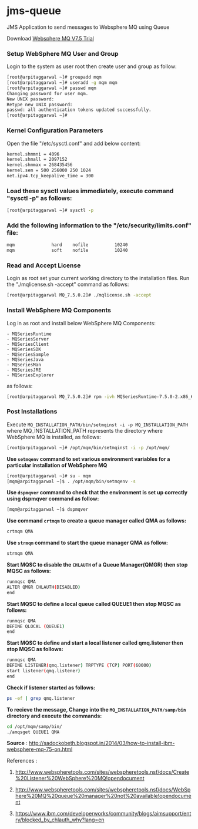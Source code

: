 # jms-queue
JMS Application to send messages to Websphere MQ using Queue

Download [Websphere MQ V7.5 Trial][1]

[1]: https://www-01.ibm.com/marketing/iwm/iwm/web/reg/pick.do?source=ESD-WSMQ-EVAL&S_TACT=109J84RW&S_CMP=web_ibm_ws_xx_bt_wshome&lang=en_US

### Setup WebSphere MQ User and Group

Login to the system as user root then create user and group as follow:
```bash
[root@arpitaggarwal ~]# groupadd mqm
[root@arpitaggarwal ~]# useradd -g mqm mqm
[root@arpitaggarwal ~]# passwd mqm
Changing password for user mqm.
New UNIX password:
Retype new UNIX password:
passwd: all authentication tokens updated successfully.
[root@arpitaggarwal ~]#
```

### Kernel Configuration Parameters
Open the file "/etc/sysctl.conf" and add below content:
```bash
kernel.shmmni = 4096
kernel.shmall = 2097152
kernel.shmmax = 268435456
kernel.sem = 500 256000 250 1024
net.ipv4.tcp_keepalive_time = 300
```

### Load these sysctl values immediately, execute command "sysctl -p" as follows:
```bash
[root@arpitaggarwal ~]# sysctl -p
```

### Add the following information to the "/etc/security/limits.conf" file:
```bash
mqm              hard    nofile          10240
mqm              soft    nofile          10240
```

### Read and Accept License
Login as root set your current working directory to the installation files. Run the "./mqlicense.sh -accept" command as follows:
```bash
[root@arpitaggarwal MQ_7.5.0.2]# ./mqlicense.sh -accept
```

### Install WebSphere MQ Components
Log in as root and install below WebSphere MQ Components: 
   
    - MQSeriesRuntime
    - MQSeriesServer
    - MQSeriesClient
    - MQSeriesSDK
    - MQSeriesSample
    - MQSeriesJava
    - MQSeriesMan
    - MQSeriesJRE
    - MQSeriesExplorer
    
   
as follows:

```bash
[root@arpitaggarwal MQ_7.5.0.2]# rpm -ivh MQSeriesRuntime-7.5.0-2.x86_64.rpm
```

### Post Installations
Execute ```MQ_INSTALLATION_PATH/bin/setmqinst -i -p MQ_INSTALLATION_PATH``` where MQ_INSTALLATION_PATH represents the directory where WebSphere MQ is installed, as follows:

```bash
[root@arpitaggarwal ~]# /opt/mqm/bin/setmqinst -i -p /opt/mqm/
```

**Use ```setmqenv``` command to set various environment variables for a particular installation of WebSphere MQ**

```bash
[root@arpitaggarwal ~]# su - mqm
[mqm@arpitaggarwal ~]$ . /opt/mqm/bin/setmqenv -s
```

**Use ```dspmqver``` command to check that the environment is set up correctly using dspmqver command as follow:**

```bash
[mqm@arpitaggarwal ~]$ dspmqver
```

**Use command ```crtmqm``` to create a queue manager called QMA as follows:**

```bash 
crtmqm QMA
```

**Use ```strmqm``` command to start the queue manager QMA as follow:** 
```bash
strmqm QMA
```

**Start MQSC to disable the **```CHLAUTH```** of a Queue Manager(QMGR) then stop MQSC as follows:** 

```bash 
runmqsc QMA
ALTER QMGR CHLAUTH(DISABLED)
end
```


**Start MQSC to define a local queue called QUEUE1 then stop MQSC as follows:** 

```bash 
runmqsc QMA
DEFINE QLOCAL (QUEUE1)
end
```

**Start MQSC to define and start a local listener called qmq.listener then stop MQSC as follows:** 

```bash
runmqsc QMA
DEFINE LISTENER(qmq.listener) TRPTYPE (TCP) PORT(60000)
start listener(qmq.listener)
end
```

**Check if listener started as follows:** 

```bash
ps -ef | grep qmq.listener
```

**To recieve the message, Change into the ```MQ_INSTALLATION_PATH/samp/bin``` directory and execute the commands:**

```bash
cd /opt/mqm/samp/bin/
./amqsget QUEUE1 QMA
```

**Source** : http://sadockobeth.blogspot.in/2014/03/how-to-install-ibm-websphere-mq-75-on.html

References : 

1. http://www.webspheretools.com/sites/webspheretools.nsf/docs/Create%20Listener%20WebSphere%20MQ!opendocument

2. http://www.webspheretools.com/sites/webspheretools.nsf/docs/WebSphere%20MQ%20queue%20manager%20not%20available!opendocument


3. https://www.ibm.com/developerworks/community/blogs/aimsupport/entry/blocked_by_chlauth_why?lang=en



